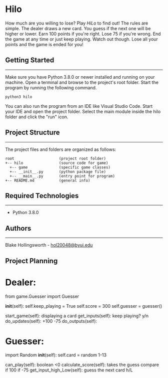 # Hilo
How much are you willing to lose? Play <i>HiLo</i> to find out! The rules are 
simple. The dealer draws a new card. You guess if the next one will be higher or 
lower. Earn 100 points if you're right. Lose 75 if you're wrong. End the game at 
any time or just keep playing. Watch out though. Lose all your points and the 
game is ended for you!

## Getting Started
---
Make sure you have Python 3.8.0 or newer installed and running on your machine. 
Open a terminal and browse to the project's root folder. Start the program by 
running the following command.
```
python3 hilo 
```
You can also run the program from an IDE like Visual Studio Code. Start your IDE 
and open the project folder. Select the main module inside the hilo folder and 
click the "run" icon.

## Project Structure
---
The project files and folders are organized as follows:
```
root                    (project root folder)
+-- hilo                (source code for game)
  +-- game              (specific game classes)
  +-- __init__.py       (python package file)
  +-- __main__.py       (entry point for program)
+-- README.md           (general info)
```

## Required Technologies
---
* Python 3.8.0

## Authors
---
Blake Hollingsworth - hol20048@byui.edu

## Project Planning
# Dealer:
from game.Guesser import Guesser

__init__(self):
self.keep_playing = True
self.score = 300
self.guesser = guesser()

start_game(self):
  displaying a card
get_inputs(self):
  keep playing? y/n
do_updates(self):
  +100 -75
do_outputs(self):


# Guesser:
import Random
__init__(self):
self.card = random 1-13

can_play(self):
  boolean <0
calculate_score(self):
  takes the guess
  compare
  if 100 if -75
get_input_high_Low(self):
  guess the next card h/L



